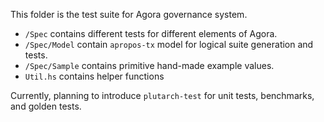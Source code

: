 This folder is the test suite for Agora governance system.

-   `/Spec` contains different tests for different elements
    of Agora.
-   `/Spec/Model` contain `apropos-tx` model for
    logical suite generation and tests.
-   `/Spec/Sample` contains primitive hand-made example
    values.
-   `Util.hs` contains helper functions

Currently, planning to introduce `plutarch-test` for unit
tests, benchmarks, and golden tests.

